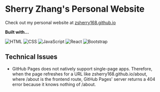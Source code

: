 # Sherry Zhang's Personal Website

Check out my personal website at [zsherry168.github.io](https://zsherry168.github.io)

**Built with...**

![HTML](https://img.shields.io/badge/HTML5-E34F26?style=for-the-badge&logo=html5&logoColor=white)
![CSS](https://img.shields.io/badge/CSS3-1572B6?style=for-the-badge&logo=css3&logoColor=white)
![JavaScript](https://img.shields.io/badge/JavaScript-323330?style=for-the-badge&logo=javascript&logoColor=F7DF1E)
![React](https://img.shields.io/badge/React-20232A?style=for-the-badge&logo=react&logoColor=61DAFB)
![Bootstrap](https://img.shields.io/badge/Bootstrap-563D7C?style=for-the-badge&logo=bootstrap&logoColor=white)

## Technical Issues
- GitHub Pages does not natively support single-page apps. Therefore, when the page refreshes for a URL like zsherry168.github.io/about, where /about is the frontend route, GitHub Pages' server returns a 404 error because it knows nothing of /about. 
